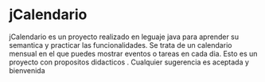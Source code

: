# jCalendario

jCalendario es un proyecto realizado en leguaje java para aprender su semantica y practicar las funcionalidades. Se trata de un calendario mensual en el que puedes mostrar eventos o tareas en cada dia.
Esto es un proyecto con propositos didacticos .
Cualquier sugerencia es aceptada y bienvenida
